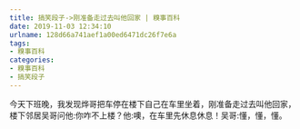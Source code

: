 ```yaml
---
title: 搞笑段子->刚准备走过去叫他回家 | 糗事百科
date: 2019-11-03 12:34:10
urlname: 128d66a741aef1a00ed6471dc26f7e6a
tags: 
- 糗事百科
categories:
- 糗事百科
- 搞笑段子
---
```

今天下班晚，我发现烨哥把车停在楼下自己在车里坐着，刚准备走过去叫他回家，楼下邻居吴哥问他:你咋不上楼？他:噢，在车里先休息休息！吴哥:懂，懂，懂。


